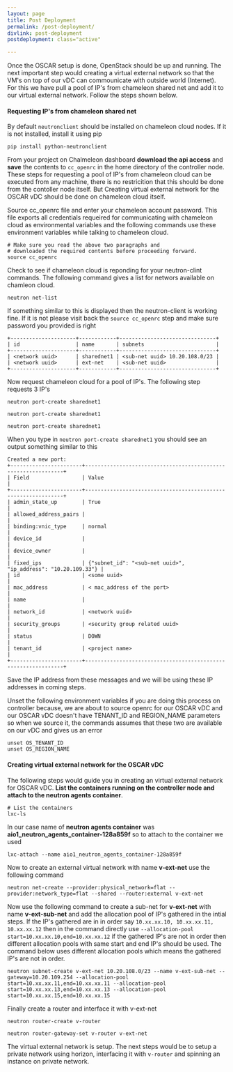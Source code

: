 ```yaml
---
layout: page
title: Post Deployment
permalink: /post-deployment/
divlink: post-deployment
postdeployment: class="active"

---
```


Once the OSCAR setup is done, OpenStack should be up and running. The next important step would creating a virtual external network so that the VM's on top of our vDC can commounicate with outside world (Internet). For this we have pull a pool of IP's from chameleon shared net and add it to our virtual external network. Follow the steps shown below.

#### Requesting IP's from chameleon shared net

By default ```neutronclient``` should be installed on chameleon cloud nodes. If it is not installed, install it using pip

```
pip install python-neutronclient
```

From your project on Chalmeleon dashboard **download the api access** and **save** the contents to ```cc_openrc``` in the home directory of the controller node. These steps for requesting a pool of IP's from chameleon cloud can be executed from any machine, there is no restricition that this should be done from the contoller node itself. But Creating virtual external network for the OSCAR vDC should be done on chameleon cloud itself.

Source cc_openrc file and enter your chameleon account password. This file exports all credentials requeired for communicating with chameleon cloud as environmental variables and the following commands use these environment variables while talking to chameleon cloud.

```
# Make sure you read the above two paragraphs and
# downloaded the required contents before proceeding forward.
source cc_openrc
```

Check to see if chameleon cloud is reponding for your neutron-clint commands. The following command gives a list for networs available on chamleon cloud.

```
neutron net-list
```

If something similar to this is displayed then the neutron-client is working fine. If it is not please visit back the ```source cc_openrc``` step and make sure password you provided is right

```
+---------------------+------------+-------------------------------+
| id                  | name       | subnets                       |
+---------------------+------------+-------------------------------+
| <network uuid>      | sharednet1 | <sub-net uuid> 10.20.108.0/23 |
| <network uuid>      | ext-net    | <sub-net uuid>                |
+---------------------+------------+-------------------------------+
```

Now request chameleon cloud for a pool of IP's. The following step requests 3 IP's

```
neutron port-create sharednet1

neutron port-create sharednet1

neutron port-create sharednet1
```

When you type in ```neutron port-create sharednet1``` you should see an output something similar to this

```
Created a new port:
+-----------------------+---------------------------------------------------------------+
| Field                 | Value                                                         |
+-----------------------+---------------------------------------------------------------+
| admin_state_up        | True                                                          |
| allowed_address_pairs |                                                               |
| binding:vnic_type     | normal                                                        |
| device_id             |                                                               |
| device_owner          |                                                               |
| fixed_ips             | {"subnet_id": "<sub-net uuid>", "ip_address": "10.20.109.33"} |
| id                    | <some uuid>                                                   |
| mac_address           | < mac_address of the port>                                    |
| name                  |                                                               |
| network_id            | <network uuid>                                                |
| security_groups       | <security group related uuid>                                 |
| status                | DOWN                                                          |
| tenant_id             | <project name>                                                |
+-----------------------+---------------------------------------------------------------+
```

Save the IP address from these messages and we will be using these IP addresses in coming steps.

Unset the following environment variables if you are doing this process on controller because, we are about to source openrc for our OSCAR vDC and our OSCAR vDC doesn't have TENANT_ID and REGION_NAME parameters so when we source it, the commands assumes that these two are available on our vDC and gives us an error

```
unset OS_TENANT_ID
unset OS_REGION_NAME
```


#### Creating virtual external network for the OSCAR vDC

The following steps would guide you in creating an virtual external network for OSCAR vDC. **List the containers running on the controller node and attach to the neutron agents container**.

```
# List the containers
lxc-ls
```

In our case name of  **neutron agents container** was **aio1_neutron_agents_container-128a859f** so to attach to the container we used

```
lxc-attach --name aio1_neutron_agents_container-128a859f
```

Now to create an external virtual network with name **v-ext-net** use the following command

```
neutron net-create --provider:physical_network=flat --provider:network_type=flat --shared --router:external v-ext-net
```

Now use the following command to create a sub-net for **v-ext-net** with name **v-ext-sub-net** and add the allocation pool of IP's gathered in the intial steps. If the IP's gathered are in in order say ```10.xx.xx.10, 10.xx.xx.11, 10.xx.xx.12``` then in the command directly use ```--allocation-pool start=10.xx.xx.10,end=10.xx.xx.12``` if the gathered IP's are not in order then different allocation pools with same start and end IP's should be used. The command below uses different allocation pools which means the gathered IP's are not in order.

```
neutron subnet-create v-ext-net 10.20.108.0/23 --name v-ext-sub-net --gateway=10.20.109.254 --allocation-pool start=10.xx.xx.11,end=10.xx.xx.11 --allocation-pool start=10.xx.xx.13,end=10.xx.xx.13 --allocation-pool start=10.xx.xx.15,end=10.xx.xx.15
```

Finally create a router and interface it with v-ext-net

```
neutron router-create v-router

neutron router-gateway-set v-router v-ext-net
```

The virtual external network is setup. The next steps would be to setup a private network using horizon, interfacing it with ```v-router``` and spinning an instance on private network.
